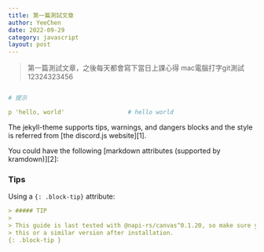 ```yaml
---
title: 第一篇測試文章
author: YeeChen
date: 2022-09-29
category: javascript
layout: post
---
```


> 第一篇測試文章，之後每天都會寫下當日上課心得
> mac電腦打字git測試12324323456



```yml

# 提示

p 'hello, world'                  # hello world


```



The jekyll-theme supports tips, warnings, and dangers blocks and the style is referred
from [the discord.js website][1].

You could have the following [markdown attributes (supported by kramdown)][2]:

### Tips

Using a `{: .block-tip}` attribute:

```markdown
> ##### TIP
>
> This guide is last tested with @napi-rs/canvas^0.1.20, so make sure you have
> this or a similar version after installation.
{: .block-tip }
```
